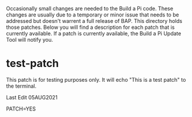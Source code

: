 Occasionally small changes are needed to the Build a Pi code. These changes are usually due to a temporary or minor issue that needs to be addressed but doesn't warrent a full release of BAP. This directory holds those patches. Below you will find a description for each patch that is currently available. If a patch is currently available, the Build a Pi Update Tool will notify you.



# test-patch
This patch is for testing purposes only. It will echo "This is a test patch" to the terminal. 

Last Edit 05AUG2021

PATCH=YES